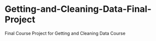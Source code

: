 # Getting-and-Cleaning-Data-Final-Project
Final Course Project for Getting and Cleaning Data Course
